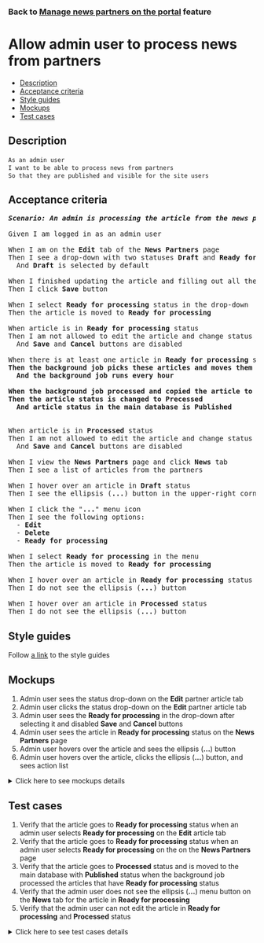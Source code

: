 ### Back to [Manage news partners on the portal](../../) feature

# Allow admin user to process news from partners

- [Description](#description)
- [Acceptance criteria](#acceptance-criteria)
- [Style guides](#style-guides)
- [Mockups](#mockups)
- [Test cases](#test-cases)

## Description

    As an admin user
    I want to be able to process news from partners
    So that they are published and visible for the site users

## Acceptance criteria

<pre>
<b><i>Scenario: An admin is processing the article from the news partners</i></b>

Given I am logged in as an admin user

When I am on the <b>Edit</b> tab of the <b>News Partners</b> page
Then I see a drop-down with two statuses <b>Draft</b> and <b>Ready for processing</b>
  And <b>Draft</b> is selected by default

When I finished updating the article and filling out all the required fields
Then I click <b>Save</b> button

When I select <b>Ready for processing</b> status in the drop-down
Then the article is moved to <b>Ready for processing</b>

When article is in <b>Ready for processing</b> status
Then I am not allowed to edit the article and change status back to <b>Draft</b>
  And <b>Save</b> and <b>Cancel</b> buttons are disabled

When there is at least one article in <b>Ready for processing</b> status
<b>Then the background job picks these articles and moves them to the main database to the table with articles created by the admin user
  And the background job runs every hour

When the background job processed and copied the article to the main database
Then the article status is changed to <b>Precessed</b>
  And article status in the main database is <b>Published</b>
</b>

When article is in <b>Processed</b> status
Then I am not allowed to edit the article and change status back to <b>Draft</b>
  And <b>Save</b> and <b>Cancel</b> buttons are disabled

When I view the <b>News Partners</b> page and click <b>News</b> tab
Then I see a list of articles from the partners

When I hover over an article in <b>Draft</b> status
Then I see the ellipsis (<b>...</b>) button in the upper-right corner

When I click the "<b>...</b>" menu icon
Then I see the following options:
  - <b>Edit</b>
  - <b>Delete</b>
  - <b>Ready for processing</b>

When I select <b>Ready for processing</b> in the menu
Then the article is moved to <b>Ready for processing</b>

When I hover over an article in <b>Ready for processing</b> status
Then I do not see the ellipsis (<b>...</b>) button

When I hover over an article in <b>Processed</b> status
Then I do not see the ellipsis (<b>...</b>) button
</pre>

## Style guides

Follow [a link](https://www.figma.com/proto/0zkkf5WC77OSpvyD6YXpFE/Style-guides?page-id=0%3A1&node-id=19%3A5368&viewport=266%2C48%2C0.54&scaling=min-zoom&starting-point-node-id=19%3A5368) to the style guides

## Mockups

1. Admin user sees the status drop-down on the <b>Edit</b> partner article tab
2. Admin user clicks the status drop-down on the <b>Edit</b> partner article tab
3. Admin user sees the <b>Ready for processing</b> in the drop-down after selecting it and disabled <b>Save</b> and <b>Cancel</b> buttons
4. Admin user sees the article in <b>Ready for processing</b> status on the <b>News Partners</b> page
5. Admin user hovers over the article and sees the ellipsis (<b>...</b>) button
6. Admin user hovers over the article, clicks the ellipsis (<b>...</b>) button, and sees action list

<details>
  <summary>Click here to see mockups details</summary>

**1. Admin user sees the status drop-down on the Edit partner article tab:**

![Admin user sees the status drop-down on the Edit partner article tab](/sports_hub_portal/web_application_features/manage_news_partners/images/status_dropdown_on_edit_page.png)

**2. Admin user clicks the status drop-down on the Edit partner article tab:**

![Admin user clicks the status drop-down on the Edit partner article tab](/sports_hub_portal/web_application_features/manage_news_partners/images/click_status_dropdown_on_edit_page.png)

**3. Admin user sees the Ready for processing in the drop-down after selecting it and disabled Save and Cancel buttons:**

![Admin user sees the Ready for processing in the drop-down after selecting it and disabled Save and Cancel buttons](/sports_hub_portal/web_application_features/manage_news_partners/images/click_status_dropdown_on_edit_page_ready_for_processing.png)

**4. Admin user sees the article in Ready for processing status on the News Partners page:**

![Admin user sees the article in Ready for processing status on the News Partners page](/sports_hub_portal/web_application_features/manage_news_partners/images/news_partner_list_page_ready_for_processing.png)

**5. Admin user hovers over the article and sees the ellipsis (...) button:**

![Admin user hovers over the article and sees the ellipsis (...) button](/sports_hub_portal/web_application_features/manage_news_partners/images/admin_hovers_over_article.png)

**6. Admin user hovers over the article, clicks the ellipsis (...) button, and sees action list:**

![Admin user hovers over the article, clicks the ellipsis (...) button, and sees action list](/sports_hub_portal/web_application_features/manage_news_partners/images/admin_clicks_ellipsis_button.png)

</details>

## Test cases

1. Verify that the article goes to <b>Ready for processing</b> status when an admin user selects <b>Ready for processing</b> on the <b>Edit</b> article tab
2. Verify that the article goes to <b>Ready for processing</b> status when an admin user selects <b>Ready for processing</b> on the on the <b>News Partners</b> page
3. Verify that the article goes to <b>Processed</b> status and is moved to the main database with <b>Published</b> status when the background job processed the articles that have <b>Ready for processing</b> status
4. Verify that the admin user does not see the ellipsis (<b>...</b>) menu button on the <b>News</b> tab for the article in <b>Ready for processing</b>
5. Verify that the admin user can not edit the article in <b>Ready for processing</b> and <b>Processed</b> status

<details>
  <summary>Click here to see test cases details</summary>

### **#1. Verify that the article goes to Ready for processing status when an admin user selects Ready for processing on the Edit article tab**

|Preconditions|Steps|Expected result
--------------|-----|----------
|- Logged in with admin account</br>- There is some partner added|1) Go to the <b>News Partners</b> list page</br>2) Click <b>News</b> tab</br>3) Go to edit some draft articles</br>4) Select <b>Ready for processing</b> status in the drop-down</br>5) Observe the page</br>6) Check article status|5) The <b>Save</b> and <b>Cancel</b> buttons are disabled. Status drop-down is disabled</br>6) Article status is <b>Ready for processing</b>|

### **#2. Verify that the article goes to Ready for processing status when an admin user selects Ready for processing on the on the News Partners page**

|Preconditions|Steps|Expected result
--------------|-----|----------
|- Logged in with admin account</br>- There is some partner added|1) Go to the <b>News Partners</b> list page</br>2) Click <b>News</b> tab</br>3) Have some draft articles</br>4) Hover over the draft article</br>5) Click the ellipsis (<b>...</b>) menu button and select <b>Ready for processing</b> option</br>6) Check article status|6) Article status is <b>Ready for processing</b>|

### **#3. Verify that the article goes to Processed status and is moved to the main database with Published status when the background job processed the articles that have Ready for processing status**

|Preconditions|Steps|Expected result
--------------|-----|----------
|- Logged in with admin account</br>- There is some partner added|1) Go to the <b>News Partners</b> list page</br>2) Click <b>News</b> tab</br>3) Have some articles in <b>Ready for processing</b> status</br>4) Wait for the background job to finish run</br>5) Check article status</br>6) Check article status in the main database|5) The article is in <b>Processed</b> status</br>6) The article is in <b>Published</b> status|

### **#4. Verify that the admin user does not see the ellipsis (...) menu button on the News tab for the article in Ready for processing**

|Preconditions|Steps|Expected result
--------------|-----|----------
|- Logged in with admin account</br>- There is some partner added|1) Go to the <b>News Partners</b> list page</br>2) Click <b>News</b> tab</br>3) Have some <b>Ready for processing</b> article</br>4) Hover over that article</br>5) Observe the page|6) The ellipsis (<b>...</b>) menu button is not visible for the article in <b>Ready for processing</b> status|

### **#5. Verify that the admin user can not edit the article in Ready for processing and Processed status**

|Preconditions|Steps|Expected result
--------------|-----|----------
|- Logged in with admin account</br>- There is some partner added|1) Go to the <b>News Partners</b> list page</br>2) Click <b>News</b> tab</br>3) Have some <b>Ready for processing</b> and <b>Processed</b> articles</br>4) Hover over <b>Ready for processing</b> article</br>5) Hover over <b>Processed</b> article</br>6) Go to <b>Edit</b> tab for <b>Processed</b> article</br>7) Go to <b>Edit</b> tab for  <b>Processed</b> article|4) The ellipsis (<b>...</b>) menu button is not visible for the article</br>5) The ellipsis (<b>...</b>) menu button is not visible for the article</br>6) - 7) The <b>Save</b> and <b>Cancel</b> buttons are disabled|

</details>
